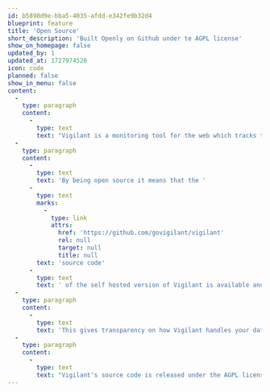 ```yaml
---
id: b5898d9e-bba5-4035-afdd-e342fe9b32d4
blueprint: feature
title: 'Open Source'
short_description: 'Built Openly on Github under te AGPL license'
show_on_homepage: false
updated_by: 1
updated_at: 1727974520
icon: code
planned: false
show_in_menu: false
content:
  -
    type: paragraph
    content:
      -
        type: text
        text: "Vigilant is a monitoring tool for the web which tracks the critical aspects of any website and notifies when you want it to. One of the aspects that makes Vigilant different is that it is open source software. Let's take a look at what that means."
  -
    type: paragraph
    content:
      -
        type: text
        text: 'By being open source it means that the '
      -
        type: text
        marks:
          -
            type: link
            attrs:
              href: 'https://github.com/govigilant/vigilant'
              rel: null
              target: null
              title: null
        text: 'source code'
      -
        type: text
        text: ' of the self hosted version of Vigilant is available and accessible on GitHub. Anyone can check it out, read it, inspect it and review how it works.'
  -
    type: paragraph
    content:
      -
        type: text
        text: 'This gives transparency on how Vigilant handles your data to make it more trustworthy than proprietary and closed source alternatives.'
  -
    type: paragraph
    content:
      -
        type: text
        text: "Vigilant's source code is released under the AGPL license. This license maximizes user freedom and encourages to contribute to open source."
---
```

